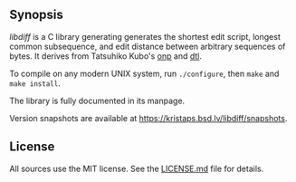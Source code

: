 ## Synopsis

*libdiff* is a C library generating generates the shortest edit script,
longest common subsequence, and edit distance between arbitrary sequences
of bytes.  It derives from Tatsuhiko Kubo's
[onp](https://github.com/cubicdaiya/onp) and
[dtl](https://github.com/cubicdaiya/dtl).

To compile on any modern UNIX system, run `./configure`, then `make` and
`make install`.

The library is fully documented in its manpage.

Version snapshots are available at https://kristaps.bsd.lv/libdiff/snapshots.

## License

All sources use the MIT license.
See the [LICENSE.md](LICENSE.md) file for details.
